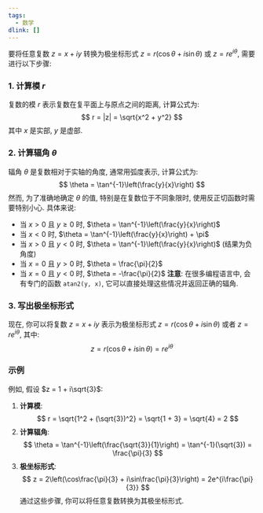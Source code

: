 ```yaml
---
tags:
  - 数学
dlink: []
---
```

要将任意复数 $z = x + iy$ 转换为极坐标形式 $z = r(\cos \theta + i\sin \theta)$ 或 $z = re^{i\theta}$, 需要进行以下步骤: 
### 1. 计算模 $r$
复数的模 $r$ 表示复数在复平面上与原点之间的距离, 计算公式为: 
$$ r = |z| = \sqrt{x^2 + y^2} $$
其中 $x$ 是实部, $y$ 是虚部. 
### 2. 计算辐角 $\theta$
辐角 $\theta$ 是复数相对于实轴的角度, 通常用弧度表示, 计算公式为: 
$$ \theta = \tan^{-1}\left(\frac{y}{x}\right) $$
然而, 为了准确地确定 $\theta$ 的值, 特别是在复数位于不同象限时, 使用反正切函数时需要特别小心. 具体来说: 
- 当 $x > 0$ 且 $y \geq 0$ 时, $\theta = \tan^{-1}\left(\frac{y}{x}\right)$
- 当 $x < 0$ 时, $\theta = \tan^{-1}\left(\frac{y}{x}\right) + \pi$
- 当 $x > 0$ 且 $y < 0$ 时, $\theta = \tan^{-1}\left(\frac{y}{x}\right)$ (结果为负角度) 
- 当 $x = 0$ 且 $y > 0$ 时, $\theta = \frac{\pi}{2}$
- 当 $x = 0$ 且 $y < 0$ 时, $\theta = -\frac{\pi}{2}$
**注意**: 在很多编程语言中, 会有专门的函数 `atan2(y, x)`, 它可以直接处理这些情况并返回正确的辐角. 
### 3. 写出极坐标形式
现在, 你可以将复数 $z = x + iy$ 表示为极坐标形式 $z = r(\cos \theta + i\sin \theta)$ 或者 $z = re^{i\theta}$, 其中: 
$$ z = r\left(\cos \theta + i\sin \theta\right) = re^{i\theta} $$
### 示例
例如, 假设 $z = 1 + i\sqrt{3}$: 
1. **计算模**: 
   $$
   r = \sqrt{1^2 + (\sqrt{3})^2} = \sqrt{1 + 3} = \sqrt{4} = 2
   $$
2. **计算辐角**: 
   $$
   \theta = \tan^{-1}\left(\frac{\sqrt{3}}{1}\right) = \tan^{-1}(\sqrt{3}) = \frac{\pi}{3}
   $$
3. **极坐标形式**: 
   $$
   z = 2\left(\cos\frac{\pi}{3} + i\sin\frac{\pi}{3}\right) = 2e^{i\frac{\pi}{3}}
   $$
通过这些步骤, 你可以将任意复数转换为其极坐标形式. 